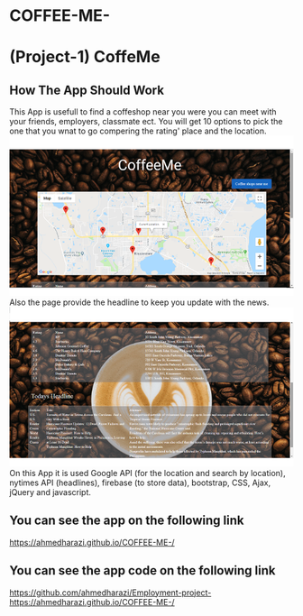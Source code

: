# COFFEE-ME-
# (Project-1) CoffeMe
## How The App Should Work
This App is usefull to find a coffeshop near you were you can meet with your friends, employers, classmate ect. You will get 10 options to pick the one that you wnat to go compering the rating' place and the location.
 ![app Image](/assets/images/CoffeMeLocation.png)
  Also the page provide the headline to keep you update with the news.
![app Image](/assets/images/SelectHeadlines.png)
 On this App it is used Google API (for the location and search by location), nytimes API (headlines), firebase (to store data), bootstrap, CSS, Ajax, jQuery and javascript.
 ## You can see the app on the following link
https://ahmedharazi.github.io/COFFEE-ME-/
 ## You can see the app code on the following link
https://github.com/ahmedharazi/Employment-project-
https://ahmedharazi.github.io/COFFEE-ME-/

